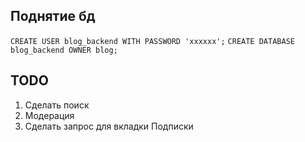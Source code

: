 ## Поднятие бд
`CREATE USER blog_backend WITH PASSWORD 'xxxxxx';`
`CREATE DATABASE blog_backend OWNER blog;`

## TODO
1. Сделать поиск
2. Модерация
3. Сделать запрос для вкладки Подписки